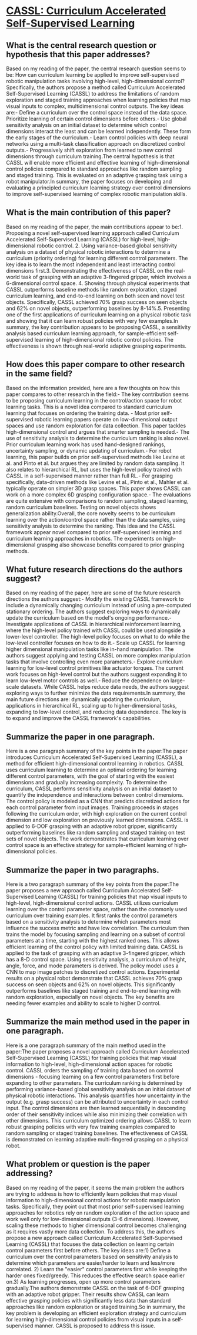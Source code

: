 # [CASSL: Curriculum Accelerated Self-Supervised Learning](https://arxiv.org/abs/1708.01354)

## What is the central research question or hypothesis that this paper addresses?

 Based on my reading of the paper, the central research question seems to be: How can curriculum learning be applied to improve self-supervised robotic manipulation tasks involving high-level, high-dimensional control?Specifically, the authors propose a method called Curriculum Accelerated Self-Supervised Learning (CASSL) to address the limitations of random exploration and staged training approaches when learning policies that map visual inputs to complex, multidimensional control outputs. The key ideas are:- Define a curriculum over the control space instead of the data space. Prioritize learning of certain control dimensions before others.- Use global sensitivity analysis on an initial dataset to determine which control dimensions interact the least and can be learned independently. These form the early stages of the curriculum.- Learn control policies with deep neural networks using a multi-task classification approach on discretized control outputs.- Progressively shift exploration from learned to new control dimensions through curriculum training.The central hypothesis is that CASSL will enable more efficient and effective learning of high-dimensional control policies compared to standard approaches like random sampling and staged training. This is evaluated on an adaptive grasping task using a robot manipulator.In summary, the paper focuses on developing and evaluating a principled curriculum learning strategy over control dimensions to improve self-supervised learning of complex robotic manipulation skills.


## What is the main contribution of this paper?

 Based on my reading of the paper, the main contributions appear to be:1. Proposing a novel self-supervised learning approach called Curriculum Accelerated Self-Supervised Learning (CASSL) for high-level, high-dimensional robotic control. 2. Using variance-based global sensitivity analysis on a dataset of physical robotic interactions to determine a curriculum (priority ordering) for learning different control parameters. The key idea is to learn the most independent and least interacting control dimensions first.3. Demonstrating the effectiveness of CASSL on the real-world task of grasping with an adaptive 3-fingered gripper, which involves a 6-dimensional control space. 4. Showing through physical experiments that CASSL outperforms baseline methods like random exploration, staged curriculum learning, and end-to-end learning on both seen and novel test objects. Specifically, CASSL achieved 70% grasp success on seen objects and 62% on novel objects, outperforming baselines by 8-14%.5. Presenting one of the first applications of curriculum learning on a physical robotic task and showing that it can learn robust policies with very few examples.In summary, the key contribution appears to be proposing CASSL, a sensitivity analysis based curriculum learning approach, for sample-efficient self-supervised learning of high-dimensional robotic control policies. The effectiveness is shown through real-world adaptive grasping experiments.


## How does this paper compare to other research in the same field?

 Based on the information provided, here are a few thoughts on how this paper compares to other research in the field:- The key contribution seems to be proposing curriculum learning in the control/action space for robot learning tasks. This is a novel idea compared to standard curriculum learning that focuses on ordering the training data. - Most prior self-supervised robotic learning papers operate on low-dimensional output spaces and use random exploration for data collection. This paper tackles high-dimensional control and argues that smarter sampling is needed.- The use of sensitivity analysis to determine the curriculum ranking is also novel. Prior curriculum learning work has used hand-designed rankings, uncertainty sampling, or dynamic updating of curriculum.- For robot learning, this paper builds on prior self-supervised methods like Levine et al. and Pinto et al. but argues they are limited by random data sampling. It also relates to hierarchical RL, but uses the high-level policy trained with CASSL in a self-supervised manner rather than full RL.- For grasping specifically, data-driven methods like Levine et al., Pinto et al., Mahler et al. typically operate on simpler 3D grasp spaces. This paper shows CASSL can work on a more complex 6D grasping configuration space.- The evaluations are quite extensive with comparisons to random sampling, staged learning, random curriculum baselines. Testing on novel objects shows generalization ability.Overall, the core novelty seems to be curriculum learning over the action/control space rather than the data samples, using sensitivity analysis to determine the ranking. This idea and the CASSL framework appear novel compared to prior self-supervised learning and curriculum learning approaches in robotics. The experiments on high-dimensional grasping also showcase benefits compared to prior grasping methods.


## What future research directions do the authors suggest?

 Based on my reading of the paper, here are some of the future research directions the authors suggest:- Modify the existing CASSL framework to include a dynamically changing curriculum instead of using a pre-computed stationary ordering. The authors suggest exploring ways to dynamically update the curriculum based on the model's ongoing performance.- Investigate applications of CASSL in hierarchical reinforcement learning, where the high-level policy trained with CASSL could be used alongside a lower-level controller. The high-level policy focuses on what to do while the low-level controller focuses on how to do it.- Scale up CASSL for learning higher dimensional manipulation tasks like in-hand manipulation. The authors suggest applying and testing CASSL on more complex manipulation tasks that involve controlling even more parameters.- Explore curriculum learning for low-level control primitives like actuator torques. The current work focuses on high-level control but the authors suggest expanding it to learn low-level motor controls as well.- Reduce the dependence on large-scale datasets. While CASSL helps reduce data needs, the authors suggest exploring ways to further minimize the data requirements.In summary, the main future directions are: dynamically updating the curriculum, applications in hierarchical RL, scaling up to higher-dimensional tasks, expanding to low-level control, and reducing data dependence. The key is to expand and improve the CASSL framework's capabilities.


## Summarize the paper in one paragraph.

 Here is a one paragraph summary of the key points in the paper:The paper introduces Curriculum Accelerated Self-Supervised Learning (CASSL), a method for efficient high-dimensional control learning in robotics. CASSL uses curriculum learning to determine an optimal ordering for learning different control parameters, with the goal of starting with the easiest dimensions and gradually increasing complexity. To determine the curriculum, CASSL performs sensitivity analysis on an initial dataset to quantify the independence and interactions between control dimensions. The control policy is modeled as a CNN that predicts discretized actions for each control parameter from input images. Training proceeds in stages following the curriculum order, with high exploration on the current control dimension and low exploration on previously learned dimensions. CASSL is applied to 6-DOF grasping with an adaptive robot gripper, significantly outperforming baselines like random sampling and staged training on test sets of novel objects. The work demonstrates that curriculum learning over control space is an effective strategy for sample-efficient learning of high-dimensional policies.


## Summarize the paper in two paragraphs.

 Here is a two paragraph summary of the key points from the paper:The paper proposes a new approach called Curriculum Accelerated Self-Supervised Learning (CASSL) for training policies that map visual inputs to high-level, high-dimensional control actions. CASSL utilizes curriculum learning over the control parameter space, rather than the commonly used curriculum over training examples. It first ranks the control parameters based on a sensitivity analysis to determine which parameters most influence the success metric and have low correlation. The curriculum then trains the model by focusing sampling and learning on a subset of control parameters at a time, starting with the highest ranked ones. This allows efficient learning of the control policy with limited training data.  CASSL is applied to the task of grasping with an adaptive 3-fingered gripper, which has a 8-D control space. Using sensitivity analysis, a curriculum of height, angle, force, and mode parameters is derived. The policy model uses a CNN to map image patches to discretized control actions. Experimental results on a physical robot demonstrate that CASSL achieves 70% grasp success on seen objects and 62% on novel objects. This significantly outperforms baselines like staged training and end-to-end learning with random exploration, especially on novel objects. The key benefits are needing fewer examples and ability to scale to higher D control.


## Summarize the main method used in the paper in one paragraph.

 Here is a one paragraph summary of the main method used in the paper:The paper proposes a novel approach called Curriculum Accelerated Self-Supervised Learning (CASSL) for training policies that map visual information to high-level, high-dimensional action spaces for robotic control. CASSL orders the sampling of training data based on control dimensions - focusing learning on a few control parameters first before expanding to other parameters. The curriculum ranking is determined by performing variance-based global sensitivity analysis on an initial dataset of physical robotic interactions. This analysis quantifies how uncertainty in the output (e.g. grasp success) can be attributed to uncertainty in each control input. The control dimensions are then learned sequentially in descending order of their sensitivity indices while also minimizing their correlation with other dimensions. This curriculum optimized ordering allows CASSL to learn robust grasping policies with very few training examples compared to random sampling or staged training baselines. The effectiveness of CASSL is demonstrated on learning adaptive multi-fingered grasping on a physical robot.


## What problem or question is the paper addressing?

 Based on my reading of the paper, it seems the main problem the authors are trying to address is how to efficiently learn policies that map visual information to high-dimensional control actions for robotic manipulation tasks. Specifically, they point out that most prior self-supervised learning approaches for robotics rely on random exploration of the action space and work well only for low-dimensional outputs (3-6 dimensions). However, scaling these methods to higher dimensional control becomes challenging as it requires vastly more data collection. To address this, the authors propose a new approach called Curriculum Accelerated Self-Supervised Learning (CASSL) that focuses the data collection on learning certain control parameters first before others. The key ideas are:1) Define a curriculum over the control parameters based on sensitivity analysis to determine which parameters are easier/harder to learn and less/more correlated. 2) Learn the "easier" control parameters first while keeping the harder ones fixed/greedy. This reduces the effective search space earlier on.3) As learning progresses, open up more control parameters gradually.The authors demonstrate CASSL on the task of 6-DOF grasping with an adaptive robot gripper. Their results show CASSL can learn effective grasping policies with significantly less data than standard approaches like random exploration or staged training.So in summary, the key problem is developing an efficient exploration strategy and curriculum for learning high-dimensional control policies from visual inputs in a self-supervised manner. CASSL is proposed to address this issue.

